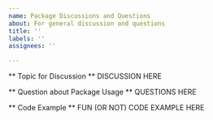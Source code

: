 ```yaml
---
name: Package Discussions and Questions
about: For general discussion and questions
title: ''
labels: ''
assignees: ''

---
```


** Topic for Discussion **
DISCUSSION HERE

** Question about Package Usage **
QUESTIONS HERE


** Code Example **
FUN (OR NOT) CODE EXAMPLE HERE
